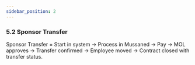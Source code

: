 ```yaml
---
sidebar_position: 2
---
```


### 5.2 Sponsor Transfer

Sponsor Transfer = Start in system → Process in Mussaned → Pay → MOL approves → Transfer confirmed → Employee moved → Contract closed with transfer status.